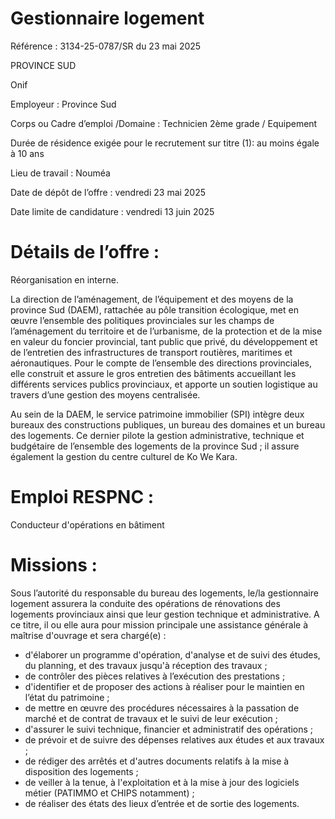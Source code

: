 # Gestionnaire logement

Référence : 3134-25-0787/SR du 23 mai 2025

PROVINCE SUD

Onif

Employeur : Province Sud

Corps ou Cadre d’emploi /Domaine : Technicien 2ème grade / Equipement

Durée de résidence exigée pour le recrutement sur titre (1): au moins égale à 10 ans

Lieu de travail : Nouméa

Date de dépôt de l’offre : vendredi 23 mai 2025

Date limite de candidature : vendredi 13 juin 2025

# Détails de l’offre :

Réorganisation en interne.

La direction de l’aménagement, de l’équipement et des moyens de la province Sud (DAEM), rattachée au pôle transition écologique, met en œuvre l’ensemble des politiques provinciales sur les champs de l’aménagement du territoire et de l’urbanisme, de la protection et de la mise en valeur du foncier provincial, tant public que privé, du développement et de l’entretien des infrastructures de transport routières, maritimes et aéronautiques. Pour le compte de l’ensemble des directions provinciales, elle construit et assure le gros entretien des bâtiments accueillant les différents services publics provinciaux, et apporte un soutien logistique au travers d’une gestion des moyens centralisée.

Au sein de la DAEM, le service patrimoine immobilier (SPI) intègre deux bureaux des constructions publiques, un bureau des domaines et un bureau des logements. Ce dernier pilote la gestion administrative, technique et budgétaire de l’ensemble des logements de la province Sud ; il assure également la gestion du centre culturel de Ko We Kara.

# Emploi RESPNC :

Conducteur d'opérations en bâtiment

# Missions :

Sous l’autorité du responsable du bureau des logements, le/la gestionnaire logement assurera la conduite des opérations de rénovations des logements provinciaux ainsi que leur gestion technique et administrative. A ce titre, il ou elle aura pour mission principale une assistance générale à maîtrise d'ouvrage et sera chargé(e) :

- d'élaborer un programme d'opération, d'analyse et de suivi des études, du planning, et des travaux jusqu'à réception des travaux ;
- de contrôler des pièces relatives à l’exécution des prestations ;
- d'identifier et de proposer des actions à réaliser pour le maintien en l’état du patrimoine ;
- de mettre en œuvre des procédures nécessaires à la passation de marché et de contrat de travaux et le suivi de leur exécution ;
- d'assurer le suivi technique, financier et administratif des opérations ;
- de prévoir et de suivre des dépenses relatives aux études et aux travaux ;
- de rédiger des arrêtés et d'autres documents relatifs à la mise à disposition des logements ;
- de veiller à la tenue, à l'exploitation et à la mise à jour des logiciels métier (PATIMMO et CHIPS notamment) ;
- de réaliser des états des lieux d’entrée et de sortie des logements.